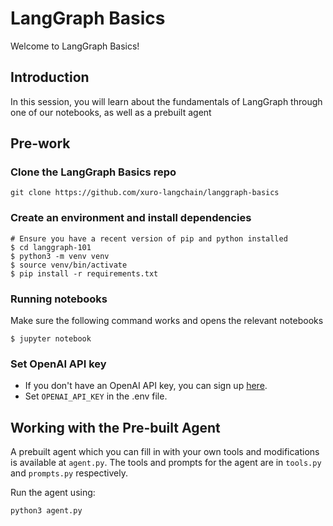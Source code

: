 # LangGraph Basics

Welcome to LangGraph Basics! 

## Introduction
In this session, you will learn about the fundamentals of LangGraph through one of our notebooks, as well as a prebuilt agent


## Pre-work

### Clone the LangGraph Basics repo
```
git clone https://github.com/xuro-langchain/langgraph-basics
```

### Create an environment and install dependencies  
```
# Ensure you have a recent version of pip and python installed
$ cd langgraph-101
$ python3 -m venv venv
$ source venv/bin/activate
$ pip install -r requirements.txt
```

### Running notebooks
Make sure the following command works and opens the relevant notebooks
```
$ jupyter notebook
```

### Set OpenAI API key
* If you don't have an OpenAI API key, you can sign up [here](https://openai.com/index/openai-api/).
*  Set `OPENAI_API_KEY` in the .env file.

## Working with the Pre-built Agent

A prebuilt agent which you can fill in with your own tools and modifications is available at ```agent.py```. The tools and prompts for the agent are in ```tools.py``` and ```prompts.py``` respectively.

Run the agent using:
```
python3 agent.py
```